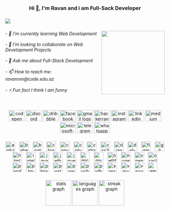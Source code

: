 <h3 align="center">Hi 👋, I'm Ravan and i am Full-Sack Developer</h3>

###

<div align="left">
  <img src="https://profile-counter.glitch.me/RavanM2003/count.svg?"  />
</div>

###

<img align="right" height="200" src="https://media.tenor.com/rePDfDWO3XoAAAAd/hacking.gif"  />

###

<h6 align="left">- 🌱 I’m currently learning Web Development<br><br>- 👯 I’m looking to collaborate on Web Development Projects<br><br>- 💬 Ask me about Full-Stack Development<br><br>- 📫 How to reach me: ravannm@code.edu.az<br><br>- ⚡ Fun fact I think I am funny</h6>

###

<br clear="both">

<div align="center">
  <img src="https://raw.githubusercontent.com/maurodesouza/profile-readme-generator/master/src/assets/icons/social/codepen/default.svg" width="50" height="35" alt="codepen logo"  />
  <img src="https://raw.githubusercontent.com/maurodesouza/profile-readme-generator/master/src/assets/icons/social/discord/default.svg" width="50" height="35" alt="discord logo"  />
  <img src="https://raw.githubusercontent.com/maurodesouza/profile-readme-generator/master/src/assets/icons/social/dribbble/default.svg" width="50" height="35" alt="dribbble logo"  />
  <img src="https://raw.githubusercontent.com/maurodesouza/profile-readme-generator/master/src/assets/icons/social/facebook/default.svg" width="50" height="35" alt="facebook logo"  />
  <img src="https://raw.githubusercontent.com/maurodesouza/profile-readme-generator/master/src/assets/icons/social/gmail/default.svg" width="50" height="35" alt="gmail logo"  />
  <img src="https://raw.githubusercontent.com/maurodesouza/profile-readme-generator/master/src/assets/icons/social/hackerrank/default.svg" width="50" height="35" alt="hackerrank logo"  />
  <img src="https://raw.githubusercontent.com/maurodesouza/profile-readme-generator/master/src/assets/icons/social/instagram/default.svg" width="50" height="35" alt="instagram logo"  />
  <img src="https://raw.githubusercontent.com/maurodesouza/profile-readme-generator/master/src/assets/icons/social/linkedin/default.svg" width="50" height="35" alt="linkedin logo"  />
  <img src="https://raw.githubusercontent.com/maurodesouza/profile-readme-generator/master/src/assets/icons/social/medium/default.svg" width="50" height="35" alt="medium logo"  />
  <img src="https://raw.githubusercontent.com/maurodesouza/profile-readme-generator/master/src/assets/icons/social/microsoft-outlook/default.svg" width="50" height="35" alt="microsoft-outlook logo"  />
  <img src="https://raw.githubusercontent.com/maurodesouza/profile-readme-generator/master/src/assets/icons/social/telegram/default.svg" width="50" height="35" alt="telegram logo"  />
  <img src="https://raw.githubusercontent.com/maurodesouza/profile-readme-generator/master/src/assets/icons/social/whatsapp/default.svg" width="50" height="35" alt="whatsapp logo"  />
</div>

###

<div align="center">
  <img src="https://cdn.simpleicons.org/arduino/00979D" height="30" alt="arduino logo"  />
  <img width="5" />
  <img src="https://cdn.simpleicons.org/babel/F9DC3E" height="30" alt="babel logo"  />
  <img width="5" />
  <img src="https://cdn.simpleicons.org/bootstrap/7952B3" height="30" alt="bootstrap logo"  />
  <img width="5" />
  <img src="https://cdn.simpleicons.org/c/A8B9CC" height="30" alt="c logo"  />
  <img width="5" />
  <img src="https://cdn.simpleicons.org/canva/00C4CC" height="30" alt="canva logo"  />
  <img width="5" />
  <img src="https://cdn.simpleicons.org/c++/00599C" height="30" alt="cplusplus logo"  />
  <img width="5" />
  <img src="https://cdn.simpleicons.org/csharp/239120" height="30" alt="csharp logo"  />
  <img width="5" />
  <img src="https://cdn.simpleicons.org/css3/1572B6" height="30" alt="css3 logo"  />
  <img width="5" />
  <img src="https://cdn.simpleicons.org/django/092E20" height="30" alt="django logo"  />
  <img width="5" />
  <img src="https://cdn.simpleicons.org/dotnet/512BD4" height="30" alt="dot-net logo"  />
  <img width="5" />
  <img src="https://cdn.simpleicons.org/figma/F24E1E" height="30" alt="figma logo"  />
  <img width="5" />
  <img src="https://cdn.simpleicons.org/git/F05032" height="30" alt="git logo"  />
  <img width="5" />
  <img src="https://cdn.simpleicons.org/html5/E34F26" height="30" alt="html5 logo"  />
  <img width="5" />
  <img src="https://cdn.simpleicons.org/intellijidea/000000" height="30" alt="intellij logo"  />
  <img width="5" />
  <img src="https://cdn.simpleicons.org/javascript/F7DF1E" height="30" alt="javascript logo"  />
  <img width="5" />
  <img src="https://cdn.simpleicons.org/jetbrains/000000" height="30" alt="jetbrains logo"  />
  <img width="5" />
  <img src="https://cdn.simpleicons.org/jquery/0769AD" height="30" alt="jquery logo"  />
  <img width="5" />
  <img src="https://cdn.simpleicons.org/microsoftsqlserver/CC2927" height="30" alt="microsoftsqlserver logo"  />
  <img width="5" />
  <img src="https://cdn.simpleicons.org/mysql/4479A1" height="30" alt="mysql logo"  />
  <img width="5" />
  <img src="https://cdn.simpleicons.org/netlify/00C7B7" height="30" alt="netlify logo"  />
  <img width="5" />
  <img src="https://cdn.simpleicons.org/nuget/004880" height="30" alt="nuget logo"  />
  <img width="5" />
  <img src="https://cdn.simpleicons.org/opengl/5586A4" height="30" alt="opengl logo"  />
  <img width="5" />
  <img src="https://cdn.simpleicons.org/oracle/F80000" height="30" alt="oracle logo"  />
  <img width="5" />
  <img src="https://cdn.simpleicons.org/pandas/150458" height="30" alt="pandas logo"  />
  <img width="5" />
  <img src="https://cdn.simpleicons.org/php/777BB4" height="30" alt="php logo"  />
  <img width="5" />
  <img src="https://cdn.simpleicons.org/phpstorm/000000" height="30" alt="phpstorm logo"  />
  <img width="5" />
  <img src="https://cdn.simpleicons.org/postman/FF6C37" height="30" alt="postman logo"  />
  <img width="5" />
  <img src="https://cdn.simpleicons.org/powershell/5391FE" height="30" alt="powershell logo"  />
  <img width="5" />
  <img src="https://cdn.simpleicons.org/pycharm/000000" height="30" alt="pycharm logo"  />
  <img width="5" />
  <img src="https://cdn.simpleicons.org/python/3776AB" height="30" alt="python logo"  />
  <img width="5" />
  <img src="https://cdn.simpleicons.org/sass/CC6699" height="30" alt="sass logo"  />
  <img width="5" />
  <img src="https://cdn.simpleicons.org/visualstudio/5C2D91" height="30" alt="visualstudio logo"  />
  <img width="5" />
  <img src="https://cdn.simpleicons.org/visualstudiocode/007ACC" height="30" alt="vscode logo"  />
  <img width="5" />
  <img src="https://cdn.simpleicons.org/webstorm/000000" height="30" alt="webstorm logo"  />
</div>

###

<div align="center">
  <img src="https://github-readme-stats.vercel.app/api?username=RavanM2003&hide_title=false&hide_rank=false&show_icons=true&include_all_commits=true&count_private=true&disable_animations=false&theme=dark&locale=en&hide_border=true&order=1" height="80" alt="stats graph"  />
  <img src="https://github-readme-stats.vercel.app/api/top-langs?username=RavanM2003&locale=en&hide_title=false&layout=compact&card_width=320&langs_count=5&theme=dark&hide_border=true&order=2" height="80" alt="languages graph"  />
  <img src="https://streak-stats.demolab.com?user=RavanM2003&locale=en&mode=daily&theme=dark&hide_border=false&border_radius=5&order=3" height="80" alt="streak graph"  />
</div>

